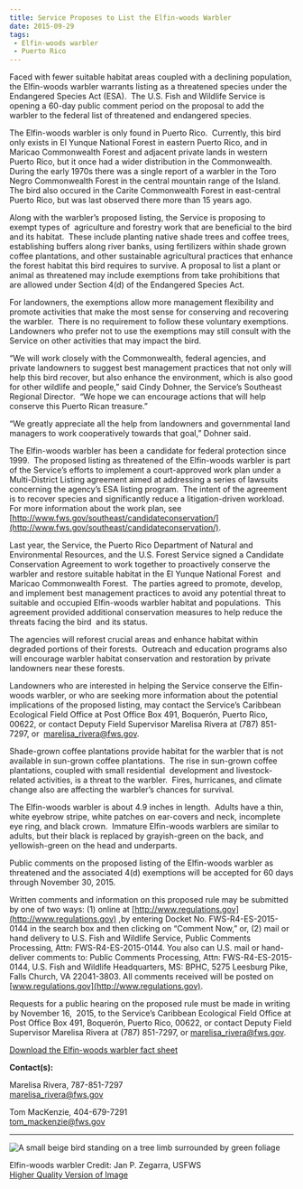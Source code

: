 ```yaml
---
title: Service Proposes to List the Elfin-woods Warbler
date: 2015-09-29
tags:
 - Elfin-woods warbler
 - Puerto Rico
---
```


Faced with fewer suitable habitat areas coupled with a declining population, the Elfin-woods warbler warrants listing as a threatened species under the Endangered Species Act (ESA).  The U.S. Fish and Wildlife Service is opening a 60-day public comment period on the proposal to add the warbler to the federal list of threatened and endangered species.

The Elfin-woods warbler is only found in Puerto Rico.  Currently, this bird only exists in El Yunque National Forest in eastern Puerto Rico, and in Maricao Commonwealth Forest and adjacent private lands in western Puerto Rico, but it once had a wider distribution in the Commonwealth.  During the early 1970s there was a single report of a warbler in the Toro Negro Commonwealth Forest in the central mountain range of the Island.  The bird also occured in the Carite Commonwealth Forest in east-central Puerto Rico, but was last observed there more than 15 years ago.

Along with the warbler’s proposed listing, the Service is proposing to exempt types of  agriculture and forestry work that are beneficial to the bird and its habitat.  These include planting native shade trees and coffee trees, establishing buffers along river banks, using fertilizers within shade grown coffee plantations, and other sustainable agricultural practices that enhance the forest habitat this bird requires to survive. A proposal to list a plant or animal as threatened may include exemptions from take prohibitions that are allowed under Section 4(d) of the Endangered Species Act.

For landowners, the exemptions allow more management flexibility and promote activities that make the most sense for conserving and recovering the warbler.  There is no requirement to follow these voluntary exemptions.  Landowners who prefer not to use the exemptions may still consult with the Service on other activities that may impact the bird.

“We will work closely with the Commonwealth, federal agencies, and private landowners to suggest best management practices that not only will help this bird recover, but also enhance the environment, which is also good for other wildlife and people,” said Cindy Dohner, the Service’s Southeast Regional Director.  “We hope we can encourage actions that will help conserve this Puerto Rican treasure.” 

“We greatly appreciate all the help from landowners and governmental land managers to work cooperatively towards that goal,” Dohner said.

The Elfin-woods warbler has been a candidate for federal protection since 1999.  The proposed listing as threatened of the Elfin-woods warbler is part of the Service’s efforts to implement a court-approved work plan under a Multi-District Listing agreement aimed at addressing a series of lawsuits concerning the agency’s ESA listing program.  The intent of the agreement is to recover species and significantly reduce a litigation-driven workload.  For more information about the work plan, see [http://www.fws.gov/southeast/candidateconservation/](http://www.fws.gov/southeast/candidateconservation/).

Last year, the Service, the Puerto Rico Department of Natural and Environmental Resources, and the U.S. Forest Service signed a Candidate Conservation Agreement to work together to proactively conserve the warbler and restore suitable habitat in the El Yunque National Forest  and Maricao Commonwealth Forest.  The parties agreed to promote, develop, and implement best management practices to avoid any potential threat to suitable and occupied Elfin-woods warbler habitat and populations.  This agreement provided additional conservation measures to help reduce the threats facing the bird  and its status.

The agencies will reforest crucial areas and enhance habitat within degraded portions of their forests.  Outreach and education programs also will encourage warbler habitat conservation and restoration by private landowners near these forests.

Landowners who are interested in helping the Service conserve the Elfin-woods warbler, or who are seeking more information about the potential implications of the proposed listing, may contact the Service’s Caribbean Ecological Field Office at Post Office Box 491, Boquerón, Puerto Rico, 00622, or contact Deputy Field Supervisor Marelisa Rivera at (787) 851-7297, or  [marelisa_rivera@fws.gov](mailto:marelisa_rivera@fws.gov).

Shade-grown coffee plantations provide habitat for the warbler that is not available in sun-grown coffee plantations.  The rise in sun-grown coffee plantations, coupled with small residential  development and livestock-related activities, is a threat to the warbler.  Fires, hurricanes, and climate change also are affecting the warbler’s chances for survival.

The Elfin-woods warbler is about 4.9 inches in length.  Adults have a thin, white eyebrow stripe, white patches on ear-covers and neck, incomplete eye ring, and black crown.  Immature Elfin-woods warblers are similar to adults, but their black is replaced by grayish-green on the back, and yellowish-green on the head and underparts.

Public comments on the proposed listing of the Elfin-woods warbler as threatened and the associated 4(d) exemptions will be accepted for 60 days through November 30, 2015. 

Written comments and information on this proposed rule may be submitted by one of two ways: (1) online at [http://www.regulations.gov](http://www.regulations.gov) ,by entering Docket No. FWS-R4-ES-2015-0144 in the search box and then clicking on “Comment Now,” or, (2) mail or hand delivery to U.S. Fish and Wildlife Service, Public Comments Processing, Attn: FWS-R4-ES-2015-0144\. You also can U.S. mail or hand-deliver comments to: Public Comments Processing, Attn: FWS-R4-ES-2015-0144, U.S. Fish and Wildlife Headquarters, MS: BPHC, 5275 Leesburg Pike, Falls Church, VA 22041-3803\. All comments received will be posted on [www.regulations.gov](http://www.regulations.gov).

Requests for a public hearing on the proposed rule must be made in writing by November 16,  2015, to the Service’s Caribbean Ecological Field Office at Post Office Box 491, Boquerón, Puerto Rico, 00622, or contact Deputy Field Supervisor Marelisa Rivera at (787) 851-7297, or [marelisa_rivera@fws.gov](mailto:marelisa_rivera@fws.gov).

[Download the Elfin-woods warbler fact sheet](http://fws.gov/southeast/news/pdf/elfin-woods-warbler-fact-sheet.pdf)

**Contact(s):**  

Marelisa Rivera, 787-851-7297  
marelisa_rivera@fws.gov

Tom MacKenzie, 404-679-7291  
tom_mackenzie@fws.gov

* * *

![A small beige bird standing on a tree limb surrounded by green foliage](images/newsUploads/newsThumbs/newsImageThumb1A7EA4AE-0E22-1A0E-B0C8ED9B043701B3.jpg)

Elfin-woods warbler Credit: Jan P. Zegarra, USFWS  
[Higher Quality Version of Image](http://fws.gov/southeast/news/images/elfin-woods-warbler-lg-jp-zegarra.jpg)
